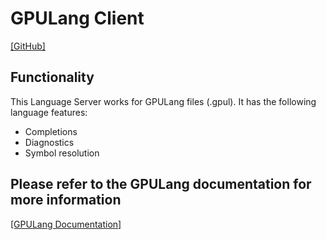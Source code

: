 # GPULang Client

[[GitHub]](https://github.com/gscept/GPULang)

## Functionality

This Language Server works for GPULang files (.gpul). It has the following language features:
- Completions
- Diagnostics
- Symbol resolution
  

## Please refer to the GPULang documentation for more information

[[GPULang Documentation]](https://gscept.github.io/GPULang/docs.html)